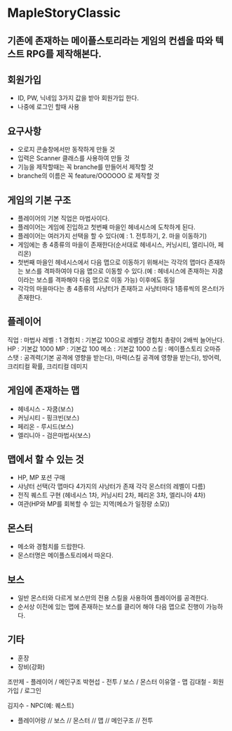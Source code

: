 # MapleStoryClassic

## 기존에 존재하는 메이플스토리라는 게임의 컨셉을 따와 텍스트 RPG를 제작해본다.

## 회원가입
- ID, PW, 닉네임 3가지 값을 받아 회원가입 한다.
- 나중에 로그인 할때 사용
## 요구사항
- 오로지 콘솔창에서만 동작하게 만들 것
- 입력은 Scanner 클래스를 사용하여 만들 것
- 기능을 제작할때는 꼭 branche를 만들어서 제작할 것
- branche의 이름은 꼭 feature/OOOOOO 로 제작할 것

## 게임의 기본 구조
- 플레이어의 기본 직업은 마법사이다. 
- 플레이어는 게임에 진입하고 첫번째 마을인 헤네시스에 도착하게 된다. 
- 플레이어는 여러가지 선택을 할 수 있다(예 : 1. 전투하기, 2. 마을 이동하기)
- 게임에는 총 4종류의 마을이 존재한다(순서대로 헤네시스, 커닝시티, 엘리니아, 페리온)
- 첫번째 마을인 헤네시스에서 다음 맵으로 이동하기 위해서는 각각의 맵마다 존재하는 보스를 격파하여야 다음 맵으로 이동할 수 있다.(예 : 헤네시스에 존재하는 자쿰이라는 보스를 격파해야 다음 맵으로 이동 가능) 이후에도 동일
- 각각의 마을마다는 총 4종류의 사냥터가 존재하고 사냥터마다 1종류씩의 몬스터가 존재한다.

## 플레이어 
직업 : 마법사
레벨 : 1
경험치 : 기본값 100으로 레벨당 경험치 총량이 2배씩 늘어난다.
HP : 기본값 1000
MP : 기본값 100
메소 : 기본값 1000
스킬 : 메이플스토리 오마쥬
스탯 : 공격력(기본 공격에 영향을 받는다), 마력(스킬 공격에 영향을 받는다), 방어력, 크리티컬 확률, 크리티컬 데미지

## 게임에 존재하는 맵
- 헤네시스 - 자쿰(보스)
- 커닝시티 - 핑크빈(보스)
- 페리온 - 루시드(보스)
- 엘리니아 - 검은마법사(보스)

## 맵에서 할 수 있는 것
- HP, MP 포션 구매
- 샤냥터 선택(각 맵마다 4가지의 샤낭터가 존재 각각 몬스터의 레벨이 다름)
- 전직 퀘스트 구현 (헤네시스 1차, 커닝시티 2차, 페리온 3차, 엘리니아 4차)
- 여관(HP와 MP를 회복할 수 있는 지역(메소가 일정량 소모))

## 몬스터
- 메소와 경험치를 드랍한다.
- 몬스터명은 메이플스토리에서 따온다.

## 보스
- 일반 몬스터와 다르게 보스만의 전용 스킬을 사용하여 플레이어를 공격한다.
- 순서상 이전에 있는 맵에 존재하는 보스를 클리어 해야 다음 맵으로 진행이 가능하다.

## 기타
- 훈장 
- 장비(강화)

조만제 - 플레이어 / 메인구조
박현섭 - 전투 / 보스 / 몬스터
이유열 - 맵
김대철 - 회원가입 / 로그인

김지수 - NPC(예: 퀘스트)

- 플레이어랑 // 보스 // 몬스터 // 맵 // 메인구조 // 전투 

